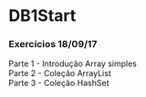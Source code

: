 # DB1Start

### Exercícios 18/09/17

Parte 1 - Introdução Array simples  
Parte 2 - Coleção ArrayList  
Parte 3 - Coleção HashSet
